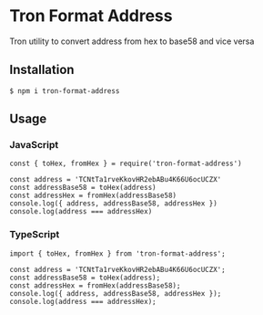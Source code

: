 # Tron Format Address

Tron utility to convert address from hex to base58 and vice versa

## Installation

`$ npm i tron-format-address`

## Usage

### JavaScript

```
const { toHex, fromHex } = require('tron-format-address')

const address = 'TCNtTa1rveKkovHR2ebABu4K66U6ocUCZX'
const addressBase58 = toHex(address)
const addressHex = fromHex(addressBase58)
console.log({ address, addressBase58, addressHex })
console.log(address === addressHex)
```

### TypeScript

```
import { toHex, fromHex } from 'tron-format-address';

const address = 'TCNtTa1rveKkovHR2ebABu4K66U6ocUCZX';
const addressBase58 = toHex(address);
const addressHex = fromHex(addressBase58);
console.log({ address, addressBase58, addressHex });
console.log(address === addressHex);
```
